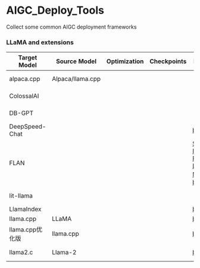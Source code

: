 # AIGC_Deploy_Tools
Collect some common AIGC deployment frameworks

### LLaMA and extensions

| Target Model | Source Model | Optimization | Checkpoints | Paper/Blog | Params (B) | Context Length | Code                                                                                                                |
| --- | --- | --- | --- |--- | --- | --- |--- | 
| alpaca.cpp | Alpaca/llama.cpp |  |  |  |  |  | [alpaca.cpp Code](https://github.com/antimatter15/alpaca.cpp) |
| ColossalAI |  |  |  |  |  |  | [ColossalAI Code](https://github.com/hpcaitech/ColossalAI) |
| DB-GPT |  |  |  |  |  |  | [DB-GPT Code](https://github.com/csunny/DB-GPT) |
| DeepSpeed-Chat |  |  |  | [blog](https://mp.weixin.qq.com/s/kVEBUF20u4SUsHelF39o8Q) |  |  | [DeepSpeed-Chat Code](https://github.com/microsoft/DeepSpeedExamples/tree/master/applications/DeepSpeed-Chat) |
| FLAN |  |  |  | [Scaling Instruction-Finetuned Language Models](https://arxiv.org/pdf/2210.11416.pdf)，[blog](https://mp.weixin.qq.com/s/5jEJH6UBHrk_ILbrLsd6TQ) |  |  | [FLAN Code](https://github.com/google-research/text-to-text-transfer-transformer#released-model-checkpoints) |
| lit-llama |  |  |  |  |  |  | [lit-llama Code](https://github.com/Lightning-AI/lit-llama) |
| LlamaIndex |  |  |  | [blog](https://mp.weixin.qq.com/s/1zvXlcGfVdxU8_Pj5f2E1g) |  |  |  |
| llama.cpp | LLaMA |  |  | [blog](https://mp.weixin.qq.com/s?__biz=Mzg3NDIyMzI0Mw==&mid=2247485875&idx=1&sn=a4e09d31802c087f1f47bd292e380c19&chksm=ced54a57f9a2c341935b81aa27824dfa740beb7ce33289e0cb5190b5910040c0904371b7e8a0&token=447941009&lang=zh_CN#rd) |  |  |  |
| llama.cpp优化版 | llama.cpp |  |  | [blog](https://hub.baai.ac.cn/view/25307) |  |  |  |
| llama2.c | Llama-2 |  |  | [blog](https://mp.weixin.qq.com/s/VVR6N1duJM5vAU5cY9FrDQ) |  |  | [llama2.c Code](https://github.com/karpathy/llama2.c) |